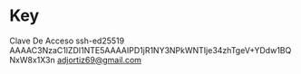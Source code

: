 # Key
Clave De Acceso
ssh-ed25519 AAAAC3NzaC1lZDI1NTE5AAAAIPD1jR1NY3NPkWNTIje34zhTgeV+YDdw1BQNxW8x1X3n adjortiz69@gmail.com